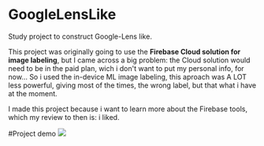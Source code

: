 # GoogleLensLike
Study project to construct Google-Lens like.

This project was originally going to use the **Firebase Cloud solution for image labeling**, but I came across a big problem: the Cloud solution would need to be in the paid plan, wich i don't want to put my personal info, for now... So i used the in-device ML image labeling, this aproach was A LOT less powerful, giving most of the times, the wrong label, but that what i have at the moment.

I made this project because i want to learn more about the Firebase tools, which my review to then is: i liked. 

#Project demo
![](https://github.com/Iagoakiosaito/GoogleLensLike/blob/main/demo/Demo%20Google%20Lens%20Like.gif)
